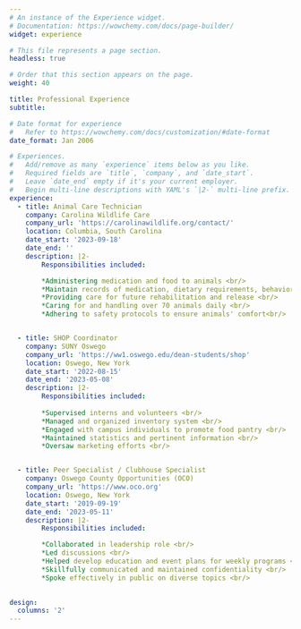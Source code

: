 ```yaml
---
# An instance of the Experience widget.
# Documentation: https://wowchemy.com/docs/page-builder/
widget: experience

# This file represents a page section.
headless: true

# Order that this section appears on the page.
weight: 40

title: Professional Experience
subtitle:

# Date format for experience
#   Refer to https://wowchemy.com/docs/customization/#date-format
date_format: Jan 2006

# Experiences.
#   Add/remove as many `experience` items below as you like.
#   Required fields are `title`, `company`, and `date_start`.
#   Leave `date_end` empty if it's your current employer.
#   Begin multi-line descriptions with YAML's `|2-` multi-line prefix.
experience:
  - title: Animal Care Technician
    company: Carolina Wildlife Care
    company_url: 'https://carolinawildlife.org/contact/'
    location: Columbia, South Carolina
    date_start: '2023-09-18'
    date_end: ''
    description: |2-
        Responsibilities included:

        *Administering medication and food to animals <br/>
        *Maintain records of medication, dietary requirements, behavioral observations <br/>
        *Providing care for future rehabilitation and release <br/>
        *Caring for and handling over 70 animals daily <br/>
        *Adhering to safety protocols to ensure animals' comfort<br/>


  - title: SHOP Coordinator
    company: SUNY Oswego
    company_url: 'https://ww1.oswego.edu/dean-students/shop'
    location: Oswego, New York
    date_start: '2022-08-15'
    date_end: '2023-05-08'
    description: |2-
        Responsibilities included:
        
        *Supervised interns and volunteers <br/>
        *Managed and organized inventory system <br/>
        *Engaged with campus individuals to promote food pantry <br/>
        *Maintained statistics and pertinent information <br/>
        *Oversaw marketing efforts <br/>


  - title: Peer Specialist / Clubhouse Specialist
    company: Oswego County Opportunities (OCO)
    company_url: 'https://www.oco.org'
    location: Oswego, New York
    date_start: '2019-09-19'
    date_end: '2023-05-11'
    description: |2-
        Responsibilities included:

        *Collaborated in leadership role <br/>
        *Led discussions <br/>
        *Helped develop education and event plans for weekly programs <br/>
        *Skillfully communicated and maintained confidentiality <br/>
        *Spoke effectively in public on diverse topics <br/>
  

design:
  columns: '2'
---
```

